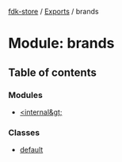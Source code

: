 [fdk-store](../README.md) / [Exports](../modules.md) / brands

# Module: brands

## Table of contents

### Modules

- [&lt;internal\&gt;](brands._internal_.md)

### Classes

- [default](../classes/brands.default.md)
